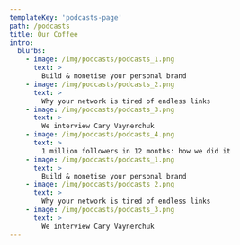 ```yaml
---
templateKey: 'podcasts-page'
path: /podcasts
title: Our Coffee
intro:
  blurbs:
    - image: /img/podcasts/podcasts_1.png
      text: >
        Build & monetise your personal brand
    - image: /img/podcasts/podcasts_2.png
      text: >
        Why your network is tired of endless links
    - image: /img/podcasts/podcasts_3.png
      text: >
        We interview Cary Vaynerchuk
    - image: /img/podcasts/podcasts_4.png
      text: >
        1 million followers in 12 months: how we did it
    - image: /img/podcasts/podcasts_1.png
      text: >
        Build & monetise your personal brand
    - image: /img/podcasts/podcasts_2.png
      text: >
        Why your network is tired of endless links
    - image: /img/podcasts/podcasts_3.png
      text: >
        We interview Cary Vaynerchuk
---
```

